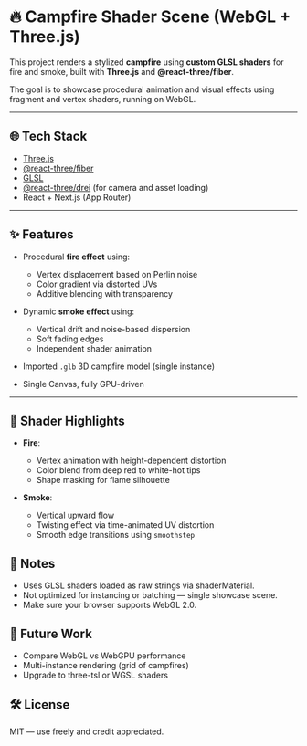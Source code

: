 # 🔥 Campfire Shader Scene (WebGL + Three.js)

This project renders a stylized **campfire** using **custom GLSL shaders** for fire and smoke, built with **Three.js** and **@react-three/fiber**.

The goal is to showcase procedural animation and visual effects using fragment and vertex shaders, running on WebGL.

---

## 🌐 Tech Stack

- [Three.js](https://threejs.org/)
- [@react-three/fiber](https://docs.pmnd.rs/react-three-fiber/)
- [GLSL](https://thebookofshaders.com/)
- [@react-three/drei](https://github.com/pmndrs/drei) (for camera and asset loading)
- React + Next.js (App Router)

---

## ✨ Features

- Procedural **fire effect** using:
  - Vertex displacement based on Perlin noise
  - Color gradient via distorted UVs
  - Additive blending with transparency

- Dynamic **smoke effect** using:
  - Vertical drift and noise-based dispersion
  - Soft fading edges
  - Independent shader animation

- Imported `.glb` 3D campfire model (single instance)

- Single Canvas, fully GPU-driven

---

## 🧠 Shader Highlights

- **Fire**:
  - Vertex animation with height-dependent distortion
  - Color blend from deep red to white-hot tips
  - Shape masking for flame silhouette

- **Smoke**:
  - Vertical upward flow
  - Twisting effect via time-animated UV distortion
  - Smooth edge transitions using `smoothstep`

## 📌 Notes

- Uses GLSL shaders loaded as raw strings via shaderMaterial.
- Not optimized for instancing or batching — single showcase scene.
- Make sure your browser supports WebGL 2.0.

## 🧪 Future Work

- Compare WebGL vs WebGPU performance
- Multi-instance rendering (grid of campfires)
- Upgrade to three-tsl or WGSL shaders

## 🛠 License

MIT — use freely and credit appreciated.
